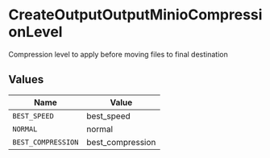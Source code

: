 # CreateOutputOutputMinioCompressionLevel

Compression level to apply before moving files to final destination


## Values

| Name               | Value              |
| ------------------ | ------------------ |
| `BEST_SPEED`       | best_speed         |
| `NORMAL`           | normal             |
| `BEST_COMPRESSION` | best_compression   |